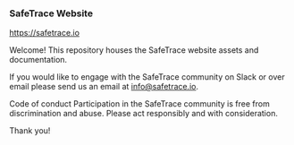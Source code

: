 ### SafeTrace Website
https://safetrace.io

Welcome! This repository houses the SafeTrace website assets and documentation. 

If you would like to engage with the SafeTrace community on Slack or over email please send us an email at info@safetrace.io.

Code of conduct
Participation in the SafeTrace community is free from discrimination and abuse. Please act responsibly and with consideration.

Thank you!
